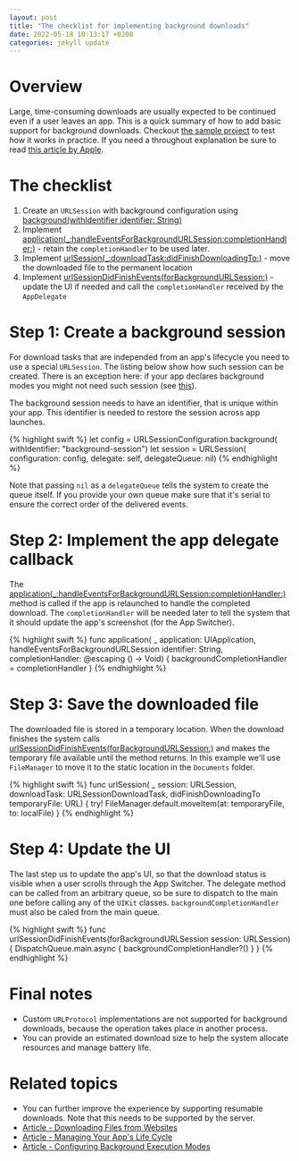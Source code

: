 ```yaml
---
layout: post
title: "The checklist for implementing background downloads"
date: 2022-05-18 10:13:17 +0200
categories: jekyll update
---
```


# Overview

Large, time-consuming downloads are usually expected to be continued even if a user leaves an app.
This is a quick summary of how to add basic support for background downloads.
Checkout [the sample project][sample-project] to test how it works in practice.
If you need a throughout explanation be sure to read [this article by Apple][apple-doc].

# The checklist

1. Create an `URLSession` with background configuration using [background(withIdentifier identifier: String)][background-with-identifier]
1. Implement [application(\_:handleEventsForBackgroundURLSession:completionHandler:)][application-handle-events] - retain the `completionHandler` to be used later.
1. Implement [urlSession(\_:downloadTask:didFinishDownloadingTo:)][url-session-did-finish-downloading] - move the downloaded file to the permanent location
1. Implement [urlSessionDidFinishEvents(forBackgroundURLSession:)][url-session-did-finish-events] - update the UI if needed and call the `completionHandler` received by the `AppDelegate`

# Step 1: Create a background session

For download tasks that are independed from an app's lifecycle you need to use a special `URLSession`.
The listing below show how such session can be created.
There is an exception here: if your app declares background modes you might not need such session (see [this][apple-doc]).

The background session needs to have an identifier, that is unique within your app.
This identifier is needed to restore the session across app launches.

<!-- prettier-ignore-start -->
{% highlight swift %}
let config = URLSessionConfiguration.background(
  withIdentifier: "background-session")
let session = URLSession(
  configuration: config, delegate: self, delegateQueue: nil)
{% endhighlight %}
<!-- prettier-ignore-end -->

Note that passing `nil` as a `delegateQueue` tells the system to create the queue itself.
If you provide your own queue make sure that it's serial to ensure the correct order of the delivered events.

# Step 2: Implement the app delegate callback

The [application(\_:handleEventsForBackgroundURLSession:completionHandler:)][application-handle-events] method is called if the app is relaunched to handle the completed download.
The `completionHandler` will be needed later to tell the system that it should update the app's screenshot (for the App Switcher).

<!-- prettier-ignore-start -->
{% highlight swift %}
func application(
  _ application: UIApplication,
  handleEventsForBackgroundURLSession identifier: String,
  completionHandler: @escaping () -> Void)
{
  backgroundCompletionHandler = completionHandler
}
{% endhighlight %}
<!-- prettier-ignore-end -->

# Step 3: Save the downloaded file

The downloaded file is stored in a temporary location.
When the download finishes the system calls [urlSessionDidFinishEvents(forBackgroundURLSession:)][url-session-did-finish-events] and makes the temporary file available until the method returns.
In this example we'll use `FileManager` to move it to the static location in the `Documents` folder.

<!-- prettier-ignore-start -->
{% highlight swift %}
func urlSession(
  _ session: URLSession,
  downloadTask: URLSessionDownloadTask,
  didFinishDownloadingTo temporaryFile: URL)
{
  try! FileManager.default.moveItem(at: temporaryFile, to: localFile)
}
{% endhighlight %}
<!-- prettier-ignore-end -->

# Step 4: Update the UI

The last step us to update the app's UI, so that the download status is visible when a user scrolls through the App Switcher.
The delegate method can be called from an arbitrary queue, so be sure to dispatch to the main one before calling any of the `UIKit` classes.
`backgroundCompletionHandler` must also be caled from the main queue.

<!-- prettier-ignore-start -->
{% highlight swift %}
  func urlSessionDidFinishEvents(forBackgroundURLSession session: URLSession) {
    DispatchQueue.main.async {
      backgroundCompletionHandler?()
    }
  }
{% endhighlight %}
<!-- prettier-ignore-end -->

# Final notes

- Custom `URLProtocol` implementations are not supported for background downloads, because the operation takes place in another process.
- You can provide an estimated download size to help the system allocate resources and manage battery life.

# Related topics

- You can further improve the experience by supporting resumable downloads. Note that this needs to be supported by the server.
- [Article - Downloading Files from Websites][download-from-websites]
- [Article - Managing Your App's Life Cycle][app-lifecycle]
- [Article - Configuring Background Execution Modes][background-modes]

[apple-doc]: https://developer.apple.com/documentation/foundation/url_loading_system/downloading_files_in_the_background
[sample-project]: https://github.com
[download-from-websites]: https://developer.apple.com/documentation/foundation/url_loading_system/downloading_files_from_websites
[app-lifecycle]: https://developer.apple.com/documentation/uikit/app_and_environment/managing_your_app_s_life_cycle
[background-modes]: https://developer.apple.com/documentation/xcode/configuring-background-execution-modes
[background-with-identifier]: https://developer.apple.com/documentation/foundation/urlsessionconfiguration/1407496-background
[application-handle-events]: https://developer.apple.com/documentation/uikit/uiapplicationdelegate/1622941-application
[url-session-did-finish-events]: https://developer.apple.com/documentation/foundation/urlsessiondelegate/1617185-urlsessiondidfinishevents
[url-session-did-finish-downloading]: https://developer.apple.com/documentation/foundation/urlsessiondelegate/1617185-urlsessiondidfinishevents
